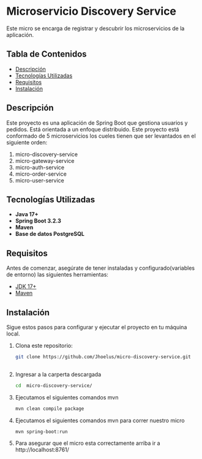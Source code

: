 # Microservicio Discovery Service

Este micro se encarga de registrar y descubrir los microservicios de la aplicación.

## Tabla de Contenidos

- [Descripción](#descripción)
- [Tecnologías Utilizadas](#tecnologías-utilizadas)
- [Requisitos](#requisitos)
- [Instalación](#instalación)

## Descripción

Este proyecto es una aplicación de Spring Boot que gestiona usuarios y pedidos.
Está orientada a un enfoque distribuido. 
Este proyecto está conformado de 5 microservicios los cueles tienen 
que ser levantados en el siguiente orden:
1. micro-discovery-service
2. micro-gateway-service
3. micro-auth-service
4. micro-order-service
5. micro-user-service

## Tecnologías Utilizadas

- **Java 17+**
- **Spring Boot 3.2.3**
- **Maven**
- **Base de datos PostgreSQL**

## Requisitos

Antes de comenzar, asegúrate de tener instaladas y configurado(variables de entorno) las siguientes herramientas:

- [JDK 17+](https://www.oracle.com/java/technologies/javase/jdk17-archive-downloads.html)
- [Maven](https://maven.apache.org/)

## Instalación

Sigue estos pasos para configurar y ejecutar el proyecto en tu máquina local.

1. Clona este repositorio:

   ```bash
   git clone https://github.com/Jhoelus/micro-discovery-service.git
    
2. Ingresar a la carperta descargada
    ```bash
    cd  micro-discovery-service/
   
3. Ejecutamos el siguientes comandos mvn
    ```bash
    mvn clean compile package
    
4. Ejecutamos el siguientes comandos mvn para correr nuestro micro
    ```bash
    mvn spring-boot:run 

5. Para asegurar que el micro esta correctamente arriba ir a http://localhost:8761/



